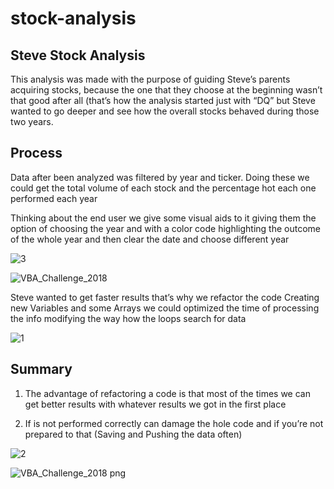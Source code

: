 # stock-analysis
## Steve Stock Analysis  



This analysis was made with the purpose of guiding Steve’s parents acquiring stocks, because the one that they choose at the beginning wasn’t that good after all (that’s how the analysis started just with “DQ” but Steve wanted to go deeper and see how the overall stocks behaved during those two years.

## Process

Data after been analyzed was filtered by year and ticker.
Doing these we could get the total volume of each stock and the percentage hot each one performed each year

Thinking about the end user we give some visual aids to it giving them the option of choosing the year and with a color code highlighting the outcome of the whole year and then clear the date and choose different year

![3](https://user-images.githubusercontent.com/114957364/196841359-d217a23d-4841-4788-9e90-24030d761460.png)

![VBA_Challenge_2018](https://user-images.githubusercontent.com/114957364/196841492-85f39d3d-0acc-4daf-b424-641e4f1d3281.png)

Steve wanted to get faster results that’s why we refactor the code
Creating new Variables and some Arrays we could optimized the time of processing the info modifying the way how the loops search for data  


![1](https://user-images.githubusercontent.com/114957364/196841378-3b30eece-9ef2-4273-a075-c7e8e415fe15.png)



## Summary

1.	The advantage of refactoring a code is that most of the times we can get better results with whatever results we got in the first place 

2.	If is not performed correctly can damage the hole code and if you’re not prepared to that (Saving and Pushing the data often)

![2](https://user-images.githubusercontent.com/114957364/196841398-db30982e-8fc8-47b5-bf67-0b510deaf0dd.png)

![VBA_Challenge_2018 png](https://user-images.githubusercontent.com/114957364/196841473-33b619e4-dc49-454f-8943-d59270deaa01.png)
